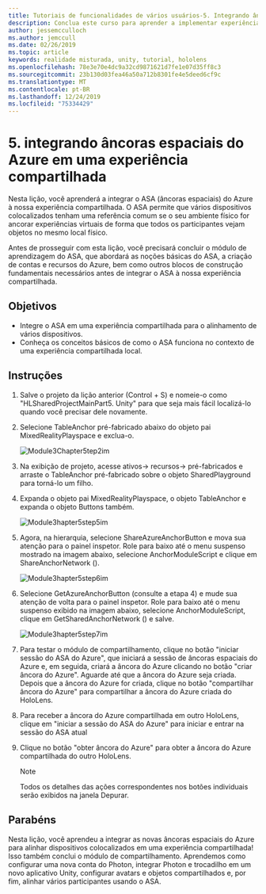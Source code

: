 ```yaml
---
title: Tutoriais de funcionalidades de vários usuários-5. Integrando âncoras espaciais do Azure em uma experiência compartilhada
description: Conclua este curso para aprender a implementar experiências compartilhadas de vários usuários em um aplicativo do HoloLens 2.
author: jessemcculloch
ms.author: jemccull
ms.date: 02/26/2019
ms.topic: article
keywords: realidade misturada, unity, tutorial, hololens
ms.openlocfilehash: 78e3e70e4dc9a32cd9871621d7fe1e07d35ff8c3
ms.sourcegitcommit: 23b130d03fea46a50a712b8301fe4e5deed6cf9c
ms.translationtype: MT
ms.contentlocale: pt-BR
ms.lasthandoff: 12/24/2019
ms.locfileid: "75334429"
---
```

# <a name="5-integrating-azure-spatial-anchors-into-a-shared-experience"></a>5. integrando âncoras espaciais do Azure em uma experiência compartilhada

Nesta lição, você aprenderá a integrar o ASA (âncoras espaciais) do Azure à nossa experiência compartilhada. O ASA permite que vários dispositivos colocalizados tenham uma referência comum se o seu ambiente físico for ancorar experiências virtuais de forma que todos os participantes vejam objetos no mesmo local físico.

Antes de prosseguir com esta lição, você precisará concluir o módulo de aprendizagem do ASA, que abordará as noções básicas do ASA, a criação de contas e recursos do Azure, bem como outros blocos de construção fundamentais necessários antes de integrar o ASA à nossa experiência compartilhada.

## <a name="objectives"></a>Objetivos

* Integre o ASA em uma experiência compartilhada para o alinhamento de vários dispositivos.
* Conheça os conceitos básicos de como o ASA funciona no contexto de uma experiência compartilhada local.

## <a name="instructions"></a>Instruções

1. Salve o projeto da lição anterior (Control + S) e nomeie-o como "HLSharedProjectMainPart5. Unity" para que seja mais fácil localizá-lo quando você precisar dele novamente.

2. Selecione TableAnchor pré-fabricado abaixo do objeto pai MixedRealityPlayspace e exclua-o.

    ![Module3Chapter5tep2im](images/module3chapter5step2im.PNG)

3. Na exibição de projeto, acesse ativos-> recursos-> pré-fabricados e arraste o TableAnchor pré-fabricado sobre o objeto SharedPlayground para torná-lo um filho.

4. Expanda o objeto pai MixedRealityPlayspace, o objeto TableAnchor e expanda o objeto Buttons também.

    ![Module3hapter5step5im](images/module3chapter5step5im.PNG)

5. Agora, na hierarquia, selecione ShareAzureAnchorButton e mova sua atenção para o painel inspetor. Role para baixo até o menu suspenso mostrado na imagem abaixo, selecione AnchorModuleScript e clique em ShareAnchorNetwork ().

    ![Module3hapter5step6im](images/module3chapter5step6im.PNG)

6. Selecione GetAzureAnchorButton (consulte a etapa 4) e mude sua atenção de volta para o painel inspetor. Role para baixo até o menu suspenso exibido na imagem abaixo, selecione AnchorModuleScript, clique em GetSharedAnchorNetwork () e salve.

    ![Module3hapter5step7im](images/module3chapter5step7im.PNG)

7. Para testar o módulo de compartilhamento, clique no botão "iniciar sessão do ASA do Azure", que iniciará a sessão de âncoras espaciais do Azure e, em seguida, criará a âncora do Azure clicando no botão "criar âncora do Azure". Aguarde até que a âncora do Azure seja criada. Depois que a âncora do Azure for criada, clique no botão "compartilhar âncora do Azure" para compartilhar a âncora do Azure criada do HoloLens.

8. Para receber a âncora do Azure compartilhada em outro HoloLens, clique em "iniciar a sessão do ASA do Azure" para iniciar e entrar na sessão do ASA atual

9. Clique no botão "obter âncora do Azure" para obter a âncora do Azure compartilhada do outro HoloLens.

    >[!NOTE]
    >Todos os detalhes das ações correspondentes nos botões individuais serão exibidos na janela Depurar.

## <a name="congratulations"></a>Parabéns

Nesta lição, você aprendeu a integrar as novas âncoras espaciais do Azure para alinhar dispositivos colocalizados em uma experiência compartilhada! Isso também conclui o módulo de compartilhamento. Aprendemos como configurar uma nova conta do Photon, integrar Photon e trocadilho em um novo aplicativo Unity, configurar avatars e objetos compartilhados e, por fim, alinhar vários participantes usando o ASA.
